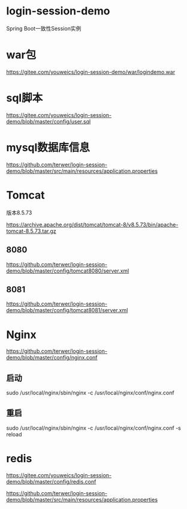 # login-session-demo
Spring Boot一致性Session实例

# war包
https://gitee.com/youweics/login-session-demo/war/logindemo.war

# sql脚本
https://gitee.com/youweics/login-session-demo/blob/master/config/user.sql

# mysql数据库信息
https://github.com/terwer/login-session-demo/blob/master/src/main/resources/application.properties

# Tomcat

版本8.5.73

https://archive.apache.org/dist/tomcat/tomcat-8/v8.5.73/bin/apache-tomcat-8.5.73.tar.gz

## 8080
https://github.com/terwer/login-session-demo/blob/master/config/tomcat8080/server.xml

## 8081
https://github.com/terwer/login-session-demo/blob/master/config/tomcat8081/server.xml

# Nginx
https://github.com/terwer/login-session-demo/blob/master/config/nginx.conf

## 启动
sudo /usr/local/nginx/sbin/nginx -c /usr/local/nginx/conf/nginx.conf

## 重启
sudo /usr/local/nginx/sbin/nginx -c /usr/local/nginx/conf/nginx.conf -s reload

# redis
https://gitee.com/youweics/login-session-demo/blob/master/config/redis.conf

https://github.com/terwer/login-session-demo/blob/master/src/main/resources/application.properties

